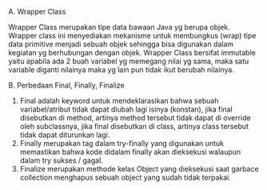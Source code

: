 A.	Wrapper Class

Wrapper Class merupakan tipe data bawaan Java yg berupa objek. Wrapper class ini menyediakan mekanisme untuk membungkus (wrap) tipe data
primitive menjadi sebuah objek sehingga bisa digunakan dalam kegiatan yg berhubungan dengan objek. Wrapper  Class bersifat immutable yaitu
apabila ada 2 buah variabel yg memegang nilai yg sama, maka satu variable diganti nilainya maka yg lain pun tidak ikut berubah nilainya.

B.	Perbedaan Final, Finally, Finalize

1.	Final adalah keyword untuk mendeklarasikan bahwa sebuah variabel/atribut tidak dapat diubah lagi isinya (konstan), jika final
disebutkan di method, artinya method tersebut tidak dapat di override oleh subclassnya, jika final disebutkan di class, artinya class
tersebut tidak dapat diturunkan lagi.
2.	Finally merupakan tag dalam try-finally yang digunakan untuk memastikan bahwa kode didalam finally akan dieksekusi walaupun dalam try
sukses / gagal.
3.	Finalize merupakan methode kelas Object yang dieksekusi saat garbace collection menghapus sebuah object yang sudah tidak terpakai.
